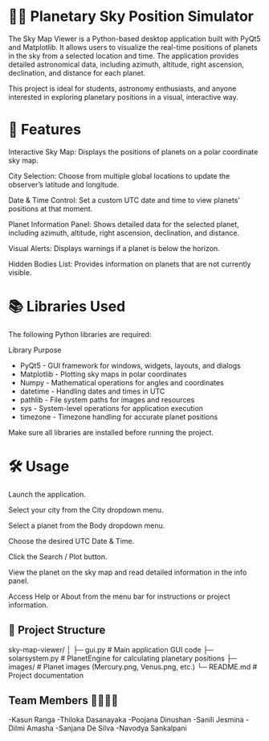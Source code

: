 # 📡🌌 Planetary Sky Position Simulator

The Sky Map Viewer is a Python-based desktop application built with PyQt5 and Matplotlib. It allows users to visualize the real-time positions of planets in the sky from a selected location and time. The application provides detailed astronomical data, including azimuth, altitude, right ascension, declination, and distance for each planet.

This project is ideal for students, astronomy enthusiasts, and anyone interested in exploring planetary positions in a visual, interactive way.


# 🚀 Features

Interactive Sky Map: Displays the positions of planets on a polar coordinate sky map.

City Selection: Choose from multiple global locations to update the observer’s latitude and longitude.

Date & Time Control: Set a custom UTC date and time to view planets’ positions at that moment.

Planet Information Panel: Shows detailed data for the selected planet, including azimuth, altitude, right ascension, declination, and distance.

Visual Alerts: Displays warnings if a planet is below the horizon.

Hidden Bodies List: Provides information on planets that are not currently visible.


# 📚 Libraries Used

The following Python libraries are required:

Library	Purpose
  - PyQt5	         - GUI framework for windows, widgets, layouts, and dialogs
  - Matplotlib	    - Plotting sky maps in polar coordinates
  - Numpy	         - Mathematical operations for angles and coordinates
  - datetime	      - Handling dates and times in UTC
  - pathlib	       - File system paths for images and resources
  - sys	           - System-level operations for application execution
  - timezone	      - Timezone handling for accurate planet positions

Make sure all libraries are installed before running the project.


# 🛠 Usage

Launch the application.

Select your city from the City dropdown menu.

Select a planet from the Body dropdown menu.

Choose the desired UTC Date & Time.

Click the Search / Plot button.

View the planet on the sky map and read detailed information in the info panel.

Access Help or About from the menu bar for instructions or project information.


## 📂 Project Structure

sky-map-viewer/
│
├─ gui.py               # Main application GUI code
├─ solarsystem.py       # PlanetEngine for calculating planetary positions
├─ images/              # Planet images (Mercury.png, Venus.png, etc.)
└─ README.md            # Project documentation

## Team Members 👩‍💻👨‍💻
-Kasun Ranga
-Thiloka Dasanayaka
-Poojana Dinushan
-Sanili Jesmina
-Dilmi Amasha
-Sanjana De Silva
-Navodya Sankalpani






